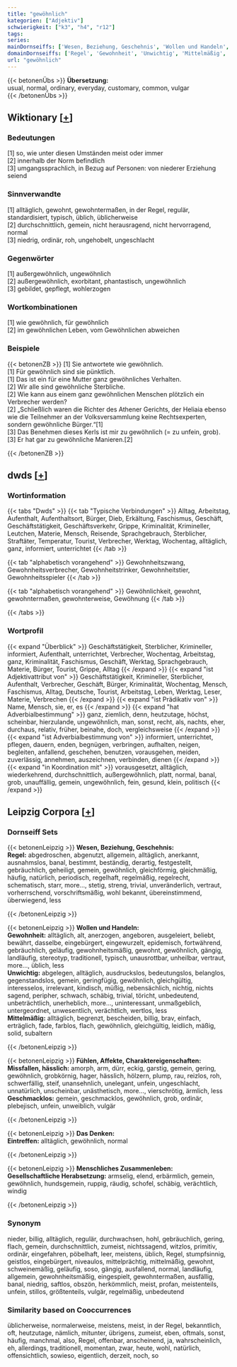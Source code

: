 ```yaml
---
title: "gewöhnlich"
kategorien: ["Adjektiv"]
schwierigkeit: ["k3", "h4", "r12"]
tags:
series:
mainDornseiffs: ['Wesen, Beziehung, Geschehnis', 'Wollen und Handeln', 'Fühlen, Affekte, Charaktereigenschaften', 'Das Denken', 'Menschliches Zusammenleben']
domainDornseiffs: ['Regel', 'Gewohnheit', 'Unwichtig', 'Mittelmäßig', 'Missfallen, hässlich', 'Geschmacklos', 'Eintreffen', 'Gesellschaftliche Herabsetzung']
url: "gewöhnlich"
---
```


{{< betonenÜbs >}}
**Übersetzung:**  
usual, normal, ordinary, everyday, customary, common, vulgar  
{{< /betonenÜbs >}}

## Wiktionary [[+](https://de.wiktionary.org/wiki/gewöhnlich)]

### Bedeutungen
[1] so, wie unter diesen Umständen meist oder immer  
[2] innerhalb der Norm befindlich  
[3] umgangssprachlich, in Bezug auf Personen: von niederer Erziehung seiend  

### Sinnverwandte
[1] alltäglich, gewohnt, gewohntermaßen, in der Regel, regulär, standardisiert, typisch, üblich, üblicherweise  
[2] durchschnittlich, gemein, nicht herausragend, nicht hervorragend, normal  
[3] niedrig, ordinär, roh, ungehobelt, ungeschlacht  

### Gegenwörter
[1] außergewöhnlich, ungewöhnlich  
[2] außergewöhnlich, exorbitant, phantastisch, ungewöhnlich  
[3] gebildet, gepflegt, wohlerzogen  

### Wortkombinationen
[1] wie gewöhnlich, für gewöhnlich  
[2] im gewöhnlichen Leben, vom Gewöhnlichen abweichen  

### Beispiele
{{< betonenZB >}}
[1] Sie antwortete wie gewöhnlich.  
[1] Für gewöhnlich sind sie pünktlich.  
[1] Das ist ein für eine Mutter ganz gewöhnliches Verhalten.  
[2] Wir alle sind gewöhnliche Sterbliche.  
[2] Wie kann aus einem ganz gewöhnlichen Menschen plötzlich ein Verbrecher werden?  
[2] „Schließlich waren die Richter des Athener Gerichts, der Heliaia ebenso wie die Teilnehmer an der Volksversammlung keine Rechtsexperten, sondern gewöhnliche Bürger.“[1]  
[3] Das Benehmen dieses Kerls ist mir zu gewöhnlich (= zu unfein, grob).  
[3] Er hat gar zu gewöhnliche Manieren.[2]  

{{< /betonenZB >}}


## dwds [[+](https://www.dwds.de/wb/gewöhnlich)]

### Wortinformation
{{< tabs "Dwds" >}}
{{< tab "Typische Verbindungen" >}}
Alltag, Arbeitstag, Aufenthalt, Aufenthaltsort, Bürger, Dieb, Erkältung, Faschismus, Geschäft, Geschäftstätigkeit, Geschäftsverkehr, Grippe, Kriminalität, Krimineller, Leutchen, Materie, Mensch, Reisende, Sprachgebrauch, Sterblicher, Straftäter, Temperatur, Tourist, Verbrecher, Werktag, Wochentag, alltäglich, ganz, informiert, unterrichtet
{{< /tab >}}

{{< tab "alphabetisch vorangehend" >}}
Gewohnheitszwang, Gewohnheitsverbrecher, Gewohnheitstrinker, Gewohnheitstier, Gewohnheitsspieler
{{< /tab >}}

{{< tab "alphabetisch vorangehend" >}}
Gewöhnlichkeit, gewohnt, gewohntermaßen, gewohnterweise, Gewöhnung
{{< /tab >}}

{{< /tabs >}}

### Wortprofil
{{< expand "Überblick" >}} Geschäftstätigkeit, Sterblicher, Krimineller, informiert, Aufenthalt, unterrichtet, Verbrecher, Wochentag, Arbeitstag, ganz, Kriminalität, Faschismus, Geschäft, Werktag, Sprachgebrauch, Materie, Bürger, Tourist, Grippe, Alltag {{< /expand >}}
{{< expand "ist Adjektivattribut von" >}} Geschäftstätigkeit, Krimineller, Sterblicher, Aufenthalt, Verbrecher, Geschäft, Bürger, Kriminalität, Wochentag, Mensch, Faschismus, Alltag, Deutsche, Tourist, Arbeitstag, Leben, Werktag, Leser, Materie, Verbrechen {{< /expand >}}
{{< expand "ist Prädikativ von" >}} Name, Mensch, sie, er, es {{< /expand >}}
{{< expand "hat Adverbialbestimmung" >}} ganz, ziemlich, denn, heutzutage, höchst, scheinbar, hierzulande, ungewöhnlich, man, sonst, recht, als, nachts, eher, durchaus, relativ, früher, beinahe, doch, vergleichsweise {{< /expand >}}
{{< expand "ist Adverbialbestimmung von" >}} informiert, unterrichtet, pflegen, dauern, enden, begnügen, verbringen, aufhalten, neigen, begleiten, anfallend, geschehen, benutzen, vorausgehen, meiden, zuverlässig, annehmen, auszeichnen, verbinden, dienen {{< /expand >}}
{{< expand "in Koordination mit" >}} vorausgesetzt, alltäglich, wiederkehrend, durchschnittlich, außergewöhnlich, platt, normal, banal, grob, unauffällig, gemein, ungewöhnlich, fein, gesund, klein, politisch {{< /expand >}}

## Leipzig Corpora [[+](https://corpora.uni-leipzig.de/en/res?word=gewöhnlich&corpusId=deu_newscrawl-public_2018)]

### Dornseiff Sets
{{< betonenLeipzig >}}
**Wesen, Beziehung, Geschehnis:**  
**Regel:** abgedroschen, abgenutzt, allgemein, alltäglich, anerkannt, ausnahmslos, banal, bestimmt, beständig, derartig, festgestellt, gebräuchlich, geheiligt, gemein, gewöhnlich, gleichförmig, gleichmäßig, häufig, natürlich, periodisch, regelhaft, regelmäßig, regelrecht, schematisch, starr, more..., stetig, streng, trivial, unveränderlich, vertraut, vorherrschend, vorschriftsmäßig, wohl bekannt, übereinstimmend, überwiegend, less  

{{< /betonenLeipzig >}}


{{< betonenLeipzig >}}
**Wollen und Handeln:**  
**Gewohnheit:** alltäglich, alt, anerzogen, angeboren, ausgeleiert, beliebt, bewährt, dasselbe, eingebürgert, eingewurzelt, epidemisch, fortwährend, gebräuchlich, geläufig, gewohnheitsmäßig, gewohnt, gewöhnlich, gängig, landläufig, stereotyp, traditionell, typisch, unausrottbar, unheilbar, vertraut, more..., üblich, less  
**Unwichtig:** abgelegen, alltäglich, ausdruckslos, bedeutungslos, belanglos, gegenstandslos, gemein, geringfügig, gewöhnlich, gleichgültig, interesselos, irrelevant, kindisch, müßig, nebensächlich, nichtig, nichts sagend, peripher, schwach, schäbig, trivial, töricht, unbedeutend, unbeträchtlich, unerheblich, more..., uninteressant, unmaßgeblich, untergeordnet, unwesentlich, verächtlich, wertlos, less  
**Mittelmäßig:** alltäglich, begrenzt, bescheiden, billig, brav, einfach, erträglich, fade, farblos, flach, gewöhnlich, gleichgültig, leidlich, mäßig, solid, subaltern  

{{< /betonenLeipzig >}}


{{< betonenLeipzig >}}
**Fühlen, Affekte, Charaktereigenschaften:**  
**Missfallen, hässlich:** amorph, arm, dürr, eckig, garstig, gemein, gering, gewöhnlich, grobkörnig, hager, hässlich, hölzern, plump, rau, reizlos, roh, schwerfällig, steif, unansehnlich, unelegant, unfein, ungeschlacht, unnatürlich, unscheinbar, unästhetisch, more..., vierschrötig, ärmlich, less  
**Geschmacklos:** gemein, geschmacklos, gewöhnlich, grob, ordinär, plebejisch, unfein, unweiblich, vulgär  

{{< /betonenLeipzig >}}


{{< betonenLeipzig >}}
**Das Denken:**  
**Eintreffen:** alltäglich, gewöhnlich, normal  

{{< /betonenLeipzig >}}


{{< betonenLeipzig >}}
**Menschliches Zusammenleben:**  
**Gesellschaftliche Herabsetzung:** armselig, elend, erbärmlich, gemein, gewöhnlich, hundsgemein, ruppig, räudig, schofel, schäbig, verächtlich, windig  

{{< /betonenLeipzig >}}

### Synonym
nieder, billig, alltäglich, regulär, durchwachsen, hohl, gebräuchlich, gering, flach, gemein, durchschnittlich, zumeist, nichtssagend, witzlos, primitiv, ordinär, eingefahren, pöbelhaft, leer, meistens, üblich, Regel, stumpfsinnig, geistlos, eingebürgert, niveaulos, mittelprächtig, mittelmäßig, gewohnt, schweinemäßig, geläufig, soso, gängig, ausfallend, normal, landläufig, allgemein, gewohnheitsmäßig, eingespielt, gewohntermaßen, ausfällig, banal, niedrig, saftlos, obszön, herkömmlich, meist, profan, meistenteils, unfein, stillos, größtenteils, vulgär, regelmäßig, unbedeutend


### Similarity based on Cooccurrences
üblicherweise, normalerweise, meistens, meist, in der Regel, bekanntlich, oft, heutzutage, nämlich, mitunter, übrigens, zumeist, eben, oftmals, sonst, häufig, manchmal, also, Regel, offenbar, anscheinend, ja, wahrscheinlich, eh, allerdings, traditionell, momentan, zwar, heute, wohl, natürlich, offensichtlich, sowieso, eigentlich, derzeit, noch, so

